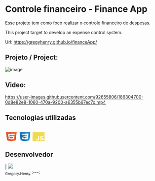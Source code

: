# Controle financeiro - Finance App

Esse projeto tem como foco realizar o controle financeiro de despesas.

This project target to develop an expense control system.

Url: https://gregyhenry.github.io/financeApp/

## Projeto / Project:

<img width="692" alt="image" src="https://user-images.githubusercontent.com/92655806/186304619-0be7a2b3-e360-4c78-b3f9-f257e5bf3d5a.png">

## Video:

https://user-images.githubusercontent.com/92655806/186304700-0d8e82e8-1060-470a-9200-a6355b67ec7c.mp4

## Tecnologias utilizadas

<div style="display: inline_block"><br>
  <img align="center" alt="Greg-HTML" height="30" width="40" src="https://raw.githubusercontent.com/devicons/devicon/master/icons/html5/html5-original.svg">
  <img align="center" alt="Greg-CSS" height="30" width="40" src="https://raw.githubusercontent.com/devicons/devicon/master/icons/css3/css3-original.svg">
  <img align="center" alt="Greg-Js" height="30" width="40" src="https://raw.githubusercontent.com/devicons/devicon/master/icons/javascript/javascript-plain.svg">
</div>

## Desenvolvedor

| [<img src="https://user-images.githubusercontent.com/92655806/163687677-e12c4ccc-c52b-4a6f-8a72-70eb0bb20ff3.jpg" width=115><br><sub>Gregory Henry</sub>](https://www.linkedin.com/in/gregory-henry-mguimaraes/) 
 :---: 

